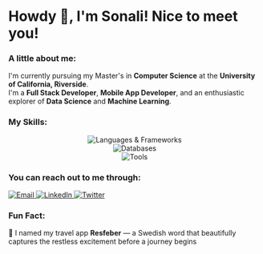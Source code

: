 # Howdy 👋, I'm Sonali! Nice to meet you!

### A little about me:

I'm currently pursuing my Master's in **Computer Science** at the **University of California, Riverside**.  
I'm a **Full Stack Developer**, **Mobile App Developer**, and an enthusiastic explorer of **Data Science** and **Machine Learning**.  

### My Skills:

<p align="center">
  <img src="https://skillicons.dev/icons?i=js,ts,html,css,react,nodejs,express,java,cpp,python" alt="Languages & Frameworks" />
  <br />
  <img src="https://skillicons.dev/icons?i=firebase,mongodb,sqlite,mysql" alt="Databases" />
  <br />
  <img src="https://skillicons.dev/icons?i=androidstudio,react,redux,figma,github,git,vscode,postman" alt="Tools" />
</p>

### You can reach out to me through:

<p>
  <a href="mailto:sonalibiswas242@gmail.com" target="_blank">
    <img alt="Email" src="https://img.shields.io/badge/Email-sonalibiswas242@gmail.com-b5838d?style=flat&logo=gmail&logoColor=white" />
  </a>
  <a href="https://www.linkedin.com/in/sonalibiswas242/" target="_blank">
    <img alt="LinkedIn" src="https://img.shields.io/badge/LinkedIn-sonalibiswas242-6d6875?style=flat&logo=linkedin&logoColor=white" />
  </a>
  <a href="https://x.com/Shonaaaliii" target="_blank">
    <img alt="Twitter" src="https://img.shields.io/badge/Twitter-Shonaaaliii-5e548e?style=flat&logo=twitter&logoColor=white" />
  </a>
</p>

### Fun Fact:

📸 I named my travel app **Resfeber** — a Swedish word that beautifully captures the restless excitement before a journey begins

